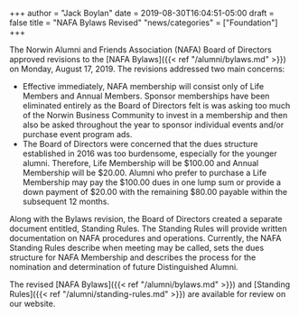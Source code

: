 +++
author = "Jack Boylan"
date = 2019-08-30T16:04:51-05:00
draft = false
title = "NAFA Bylaws Revised"
"news/categories" = ["Foundation"]
+++

The Norwin Alumni and Friends Association (NAFA) Board of Directors approved revisions to the [NAFA Bylaws]({{< ref "/alumni/bylaws.md" >}}) on Monday, August 17, 2019. The revisions addressed two main concerns:

* Effective immediately, NAFA membership will consist only of Life Members and Annual Members. Sponsor memberships have been eliminated entirely as the Board of Directors felt is was asking too much of the Norwin Business Community to invest in a membership and then also be asked throughout the year to sponsor individual events and/or purchase event program ads.
* The Board of Directors were concerned that the dues structure established in 2016 was too burdensome, especially for the younger alumni. Therefore, Life Membership will be $100.00 and Annual Membership will be $20.00. Alumni who prefer to purchase a Life Membership may pay the $100.00 dues in one lump sum or provide a down payment of $20.00 with the remaining $80.00 payable within the subsequent 12 months.

Along with the Bylaws revision, the Board of Directors created a separate document entitled, Standing Rules. The Standing Rules will provide written documentation on NAFA procedures and operations. Currently, the NAFA Standing Rules describe when meeting may be called, sets the dues structure for NAFA Membership and describes the process for the nomination and determination of future Distinguished Alumni.

The revised [NAFA Bylaws]({{< ref "/alumni/bylaws.md" >}}) and [Standing Rules]({{< ref "/alumni/standing-rules.md" >}}) are available for review on our website.
